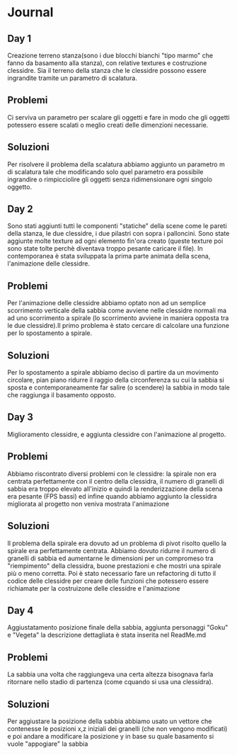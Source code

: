 
# Journal

## Day 1
  Creazione terreno stanza(sono i due blocchi bianchi "tipo marmo" che fanno da basamento alla stanza), con relative textures e
  costruzione clessidre. Sia il terreno della stanza che le clessidre possono essere ingrandite tramite un parametro di scalatura.
  ## Problemi
  Ci serviva un parametro per scalare gli oggetti e fare in modo che gli oggetti potessero essere scalati o meglio creati delle
  dimenzioni necessarie.
  ## Soluzioni
  Per risolvere il problema della scalatura abbiamo aggiunto un parametro m di scalatura tale che modificando solo quel parametro
  era possibile ingrandire o rimpicciolire gli oggetti senza ridimensionare ogni singolo oggetto.

## Day 2
  Sono stati  aggiunti tutti le componenti "statiche" della scene come le pareti della stanza, le due clessidre, i due pilastri
  con sopra i palloncini. Sono state aggiunte molte texture ad ogni elemento fin'ora creato (queste texture poi sono state tolte
  perchè diventava troppo pesante caricare il file).
  In contemporanea è stata sviluppata la prima parte animata della scena, l'animazione delle clessidre.
  ## Problemi
  Per l'animazione delle clessidre abbiamo optato non ad un semplice scorrimento verticale della sabbia come avviene nelle 
  clessidre normali ma ad uno scorrimento a spirale (lo scorrimento avviene in maniera opposta tra le due clessidre).Il primo
  problema è stato cercare di calcolare una funzione per lo spostamento a spirale.
  ## Soluzioni
  Per lo spostamento a spirale abbiamo deciso di partire da un movimento circolare, pian piano ridurre il raggio della 
  circonferenza su cui la sabbia si sposta e contemporaneamente far salire (o scendere) la sabbia in modo tale che raggiunga 
  il basamento opposto.

## Day 3
  Miglioramento clessidre, e aggiunta clessidre con l'animazione al progetto.
  ## Problemi
  Abbiamo riscontrato diversi problemi con le clessidre: la spirale non era centrata perfettamente con il centro della clessidra, 
  il numero di granelli di sabbia era troppo elevato all'inizio e quindi la renderizzazione della scena era pesante (FPS bassi) ed 
  infine quando abbiamo aggiunto la clessidra migliorata al progetto non veniva mostrata l'animazione
  ## Soluzioni
  Il problema della spirale era dovuto ad un problema di pivot risolto quello la spirale era perfettamente centrata. Abbiamo
  dovuto ridurre il numero di granelli di sabbia ed aumentarne le dimensioni per un compromeso tra "riempimento" della 
  clessidra, buone prestazioni e che mostri una spirale più o meno corretta. Poi è stato necessario fare un refactoring di tutto 
  il codice delle clessidre per creare delle funzioni che potessero essere richiamate per la costruizone delle clessidre e
  l'animazione

## Day 4
  Aggiustatamento posizione finale della sabbia, aggiunta personaggi "Goku" e "Vegeta" la descrizione dettagliata è stata 
  inserita nel ReadMe.md
  ## Problemi
  La sabbia una volta che raggiungeva una certa altezza bisognava farla ritornare nello stadio di partenza (come cquando si usa una clessidra).
  ## Soluzioni
   Per aggiustare la posizione della sabbia abbiamo usato un vettore che contenesse le posizioni x,z iniziali dei granelli (che
   non vengono modificati) e poi andare a modificare la posizione y in base su quale basamento si vuole "appogiare" la sabbia
